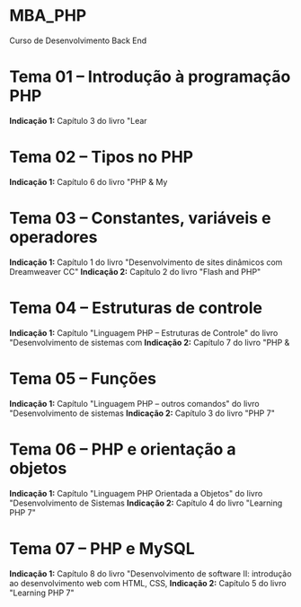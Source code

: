 # MBA_PHP
Curso de Desenvolvimento Back End 

# Tema 01 – Introdução à programação PHP

**Indicação 1:** Capítulo 3 do livro "Lear

# Tema 02 – Tipos no PHP

**Indicação 1:** Capítulo 6 do livro "PHP & My

# Tema 03 – Constantes, variáveis e operadores

**Indicação 1:** Capítulo 1 do livro "Desenvolvimento de sites dinâmicos com Dreamweaver CC"
**Indicação 2:** Capítulo 2 do livro "Flash and PHP"

# Tema 04 – Estruturas de controle

**Indicação 1:** Capítulo "Linguagem PHP – Estruturas de Controle" do livro "Desenvolvimento de sistemas com
**Indicação 2:** Capítulo 7 do livro "PHP &

# Tema 05 – Funções

**Indicação 1:** Capítulo "Linguagem PHP – outros comandos" do livro "Desenvolvimento de sistemas
**Indicação 2:** Capítulo 3 do livro "PHP 7"

# Tema 06 – PHP e orientação a objetos

**Indicação 1:** Capítulo "Linguagem PHP Orientada a Objetos" do livro "Desenvolvimento de Sistemas
**Indicação 2:** Capítulo 4 do livro "Learning PHP 7"

# Tema 07 – PHP e MySQL

**Indicação 1:** Capítulo 8 do livro "Desenvolvimento de software II: introdução ao desenvolvimento web com HTML, CSS,
**Indicação 2:** Capítulo 5 do livro "Learning PHP 7"
